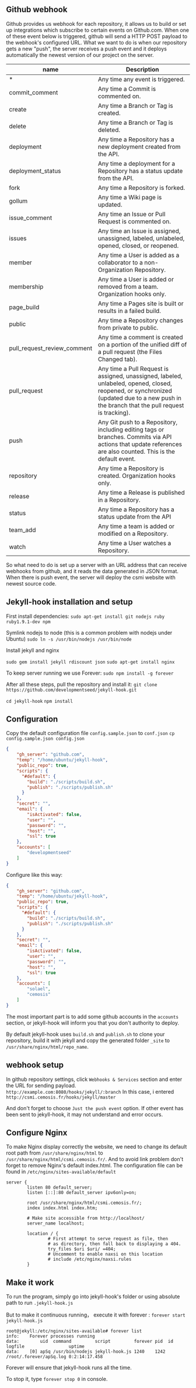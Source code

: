 ## Github webhook

Github provides us webhook for each repository, it allows us to build or set up integrations which subscribe to certain events on Github.com. When one of these event below is triggered, github will send a HTTP POST payload to the webhook's configured URL. What we want to do is when our repository gets a new "push", the server receives a push event and it deploys automatically the newest version of our project on the server.

| name | Description |
| --- | --- |
| *	| Any time any event is triggered.|
| commit_comment | Any time a Commit is commented on. |
| create	| Any time a Branch or Tag is created.|
| delete	| Any time a Branch or Tag is deleted.|
| deployment | Any time a Repository has a new deployment created from the API.|
| deployment_status | Any time a deployment for a Repository has a status update from the API. |
| fork | Any time a Repository is forked. |
| gollum | Any time a Wiki page is updated. |
| issue_comment | Any time an Issue or Pull Request is commented on. |
| issues | Any time an Issue is assigned, unassigned, labeled, unlabeled, opened, closed, or reopened. |
| member | Any time a User is added as a collaborator to a non-Organization Repository. |
| membership | Any time a User is added or removed from a team. Organization hooks only. |
| page_build | Any time a Pages site is built or results in a failed build. |
| public | Any time a Repository changes from private to public. |
| pull_request_review_comment | Any time a comment is created on a portion of the unified diff of a pull request (the Files Changed tab). |
| pull_request | Any time a Pull Request is assigned, unassigned, labeled, unlabeled, opened, closed, reopened, or synchronized (updated due to a new push in the branch that the pull request is tracking). |
| push | Any Git push to a Repository, including editing tags or branches. Commits via API actions that update references are also counted. This is the default event. |
| repository | Any time a Repository is created. Organization hooks only. |
| release |	Any time a Release is published in a Repository. |
| status	| Any time a Repository has a status update from the API |
| team_add |	Any time a team is added or modified on a Repository. |
| watch | Any time a User watches a Repository.|

So what need to do is set up a server with an URL address that can receive webhooks from github, and it reads the data generated in JSON format. When there is push event, the server will deploy the csmi website with newest source code. 

## Jekyll-hook installation and setup

First install dependencies:
`sudo apt-get install git nodejs ruby ruby1.9.1-dev npm`

Symlink nodejs to node (this is a common problem with nodejs under Ubuntu)
`sudo ln -s /usr/bin/nodejs /usr/bin/node`

Install jekyll and nginx 

`sudo gem install jekyll rdiscount json`
`sudo apt-get install nginx`

To keep server running we use Forever:
`sudo npm install -g forever`

After all these steps, pull the repository and install it:
`git clone https://github.com/developmentseed/jekyll-hook.git`

`cd jekyll-hook`
`npm install`

## Configuration

Copy the default configuration file `config.sample.json` to `conf.json`
`cp config.sample.json config.json`
```json
{
    "gh_server": "github.com",
    "temp": "/home/ubuntu/jekyll-hook",
    "public_repo": true,
    "scripts": {
      "#default": {
        "build": "./scripts/build.sh",
        "publish": "./scripts/publish.sh"
      }
    },
    "secret": "",
    "email": {
        "isActivated": false,
        "user": "",
        "password": "",
        "host": "",
        "ssl": true
    },
    "accounts": [
        "developmentseed"
    ]
}
```
Configure like this way:

```json
{
    "gh_server": "github.com",
    "temp": "/home/ubuntu/jekyll-hook",
    "public_repo": true,
    "scripts": {
      "#default": {
        "build": "./scripts/build.sh",
        "publish": "./scripts/publish.sh"
      }
    },
    "secret": "",
    "email": {
        "isActivated": false,
        "user": "",
        "password": "",
        "host": "",
        "ssl": true
    },
    "accounts": [
        "solael",
        "cemosis"
    ]
}
```
The most important part is to add some github accounts in the `accounts` section, or jekyll-hook will inform you that you don't authority to deploy.

By default jekyll-hook uses `build.sh` and `publish.sh` to clone your repository, build it with jekyll and copy the generated folder `_site` to `/usr/share/nginx/html/repo_name`.

## webhook setup

In github repository settings, click `Webhooks & Services` section and enter the URL for sending payload.
`http://example.com:8080/hooks/jekyll/:branch`
In this case, i entered `http://csmi.cemosis.fr/hooks/jekyll/master`

And don't forget to choose `Just the push event` option. If other event has been sent to jekyll-hook, it may not understand and error occurs.

## Configure Nginx

To make Nginx display correctly the website, we need to change its default root path from `/usr/share/nginx/html` to `/usr/share/nginx/html/csmi.cemosis.fr/`. And to avoid link problem don't forget to remove Nginx's default index.html.
The configuration file can be found in `/etc/nginx/sites-available/default`

```
server {
        listen 80 default_server;
        listen [::]:80 default_server ipv6only=on;

        root /usr/share/nginx/html/csmi.cemosis.fr/;
        index index.html index.htm;

        # Make site accessible from http://localhost/
        server_name localhost;

        location / {
                # First attempt to serve request as file, then
                # as directory, then fall back to displaying a 404.
                try_files $uri $uri/ =404;
                # Uncomment to enable naxsi on this location
                # include /etc/nginx/naxsi.rules
        }

```

## Make it work
To run the program, simply go into jekyll-hook's folder or using absolute path to run `.jekyll-hook.js`

But to make it continuous running， execute it with forever : `forever start jekyll-hook.js`
```
root@jekyll:/etc/nginx/sites-available# forever list
info:    Forever processes running
data:        uid  command         script         forever pid  id logfile                 uptime        
data:    [0] apSq /usr/bin/nodejs jekyll-hook.js 1240    1242    /root/.forever/apSq.log 0:2:14:17.458 

```
Forever will ensure that jekyll-hook runs all the time.

To stop it, type `forever stop 0` in console.
